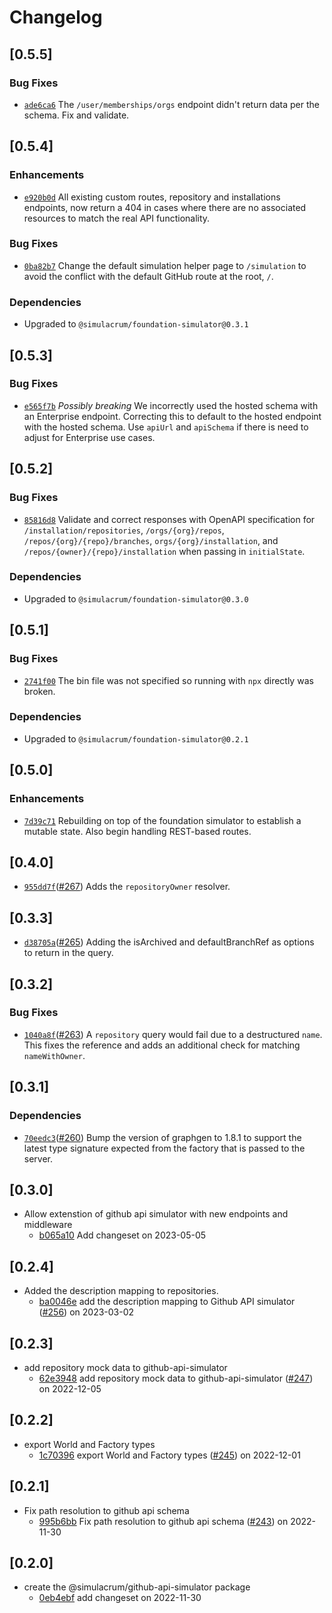# Changelog

## \[0.5.5]

### Bug Fixes

- [`ade6ca6`](https://github.com/thefrontside/simulacrum/commit/ade6ca69238094d96236bdfbbe06285cb80bf100) The `/user/memberships/orgs` endpoint didn't return data per the schema. Fix and validate.

## \[0.5.4]

### Enhancements

- [`e920b0d`](https://github.com/thefrontside/simulacrum/commit/e920b0dc4803cd228650f27aa52e693b4d662e43) All existing custom routes, repository and installations endpoints, now return a 404 in cases where there are no associated resources to match the real API functionality.

### Bug Fixes

- [`0ba82b7`](https://github.com/thefrontside/simulacrum/commit/0ba82b7720f54dbc7faf99a0e2da2ef9212caff5) Change the default simulation helper page to `/simulation` to avoid the conflict with the default GitHub route at the root, `/`.

### Dependencies

- Upgraded to `@simulacrum/foundation-simulator@0.3.1`

## \[0.5.3]

### Bug Fixes

- [`e565f7b`](https://github.com/thefrontside/simulacrum/commit/e565f7b9f32390cd18d38001650a9e4c757fd608) *Possibly breaking* We incorrectly used the hosted schema with an Enterprise endpoint. Correcting this to default to the hosted endpoint with the hosted schema. Use `apiUrl` and `apiSchema` if there is need to adjust for Enterprise use cases.

## \[0.5.2]

### Bug Fixes

- [`85816d8`](https://github.com/thefrontside/simulacrum/commit/85816d831839a1f525415adc9a24bad4eebd88b5) Validate and correct responses with OpenAPI specification for `/installation/repositories`, `/orgs/{org}/repos`, `/repos/{org}/{repo}/branches`, `orgs/{org}/installation`, and `/repos/{owner}/{repo}/installation` when passing in `initialState`.

### Dependencies

- Upgraded to `@simulacrum/foundation-simulator@0.3.0`

## \[0.5.1]

### Bug Fixes

- [`2741f00`](https://github.com/thefrontside/simulacrum/commit/2741f00faef7d7ac0af317261699e7b98cf72300) The bin file was not specified so running with `npx` directly was broken.

### Dependencies

- Upgraded to `@simulacrum/foundation-simulator@0.2.1`

## \[0.5.0]

### Enhancements

- [`7d39c71`](https://github.com/thefrontside/simulacrum/commit/7d39c71164bf42f3c0ca90a428ccf03532a40eb4) Rebuilding on top of the foundation simulator to establish a mutable state. Also begin handling REST-based routes.

## \[0.4.0]

- [`955dd7f`](https://github.com/thefrontside/simulacrum/commit/955dd7f248f6f1352b6be10327dda48a0ffcea58)([#267](https://github.com/thefrontside/simulacrum/pull/267)) Adds the `repositoryOwner` resolver.

## \[0.3.3]

- [`d38705a`](https://github.com/thefrontside/simulacrum/commit/d38705aaa34ce10a9a57ed418a277c7aa777fb97)([#265](https://github.com/thefrontside/simulacrum/pull/265)) Adding the isArchived and defaultBranchRef as options to return in the query.

## \[0.3.2]

### Bug Fixes

- [`1040a8f`](https://github.com/thefrontside/simulacrum/commit/1040a8f11d9534eebaa1620c0bd9b8b884291d53)([#263](https://github.com/thefrontside/simulacrum/pull/263)) A `repository` query would fail due to a destructured `name`. This fixes the reference and adds an additional check for matching `nameWithOwner`.

## \[0.3.1]

### Dependencies

- [`70eedc3`](https://github.com/thefrontside/simulacrum/commit/70eedc311329078b65fd57afd9112dceeed0319e)([#260](https://github.com/thefrontside/simulacrum/pull/260)) Bump the version of graphgen to 1.8.1 to support the latest type signature expected from the factory that is passed to the server.

## \[0.3.0]

- Allow extenstion of github api simulator with new endpoints and middleware
  - [b065a10](https://github.com/thefrontside/simulacrum/commit/b065a10ad6f5cb53a70453f1e8d3f0065b5e2210) Add changeset on 2023-05-05

## \[0.2.4]

- Added the description mapping to repositories.
  - [ba0046e](https://github.com/thefrontside/simulacrum/commit/ba0046ec563023ce023e0264346a15d34d304de7) add the description mapping to Github API simulator ([#256](https://github.com/thefrontside/simulacrum/pull/256)) on 2023-03-02

## \[0.2.3]

- add repository mock data to github-api-simulator
  - [62e3948](https://github.com/thefrontside/simulacrum/commit/62e394877d4e726dca692b4dcfc8af2bcf6d03e1) add repository mock data to github-api-simulator ([#247](https://github.com/thefrontside/simulacrum/pull/247)) on 2022-12-05

## \[0.2.2]

- export World and Factory types
  - [1c70396](https://github.com/thefrontside/simulacrum/commit/1c703967c972f9a363727607becd29c1c7b9992e) export World and Factory types ([#245](https://github.com/thefrontside/simulacrum/pull/245)) on 2022-12-01

## \[0.2.1]

- Fix path resolution to github api schema
  - [995b6bb](https://github.com/thefrontside/simulacrum/commit/995b6bbea77480ac3233926f1c9b046130fdeac2) Fix path resolution to github api schema ([#243](https://github.com/thefrontside/simulacrum/pull/243)) on 2022-11-30

## \[0.2.0]

- create the @simulacrum/github-api-simulator package
  - [0eb4ebf](https://github.com/thefrontside/simulacrum/commit/0eb4ebf7d24b1e06cbba2ccc9f9e247f55b52e60) add changeset on 2022-11-30
